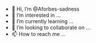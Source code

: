 - 👋 Hi, I’m @Aforbes-sadness
- 👀 I’m interested in ...
- 🌱 I’m currently learning ...
- 💞️ I’m looking to collaborate on ...
- 📫 How to reach me ...

<!---
Aforbes-sadness/Aforbes-sadness is a ✨ special ✨ repository because its `README.md` (this file) appears on your GitHub profile.
You can click the Preview link to take a look at your changes.
--->
